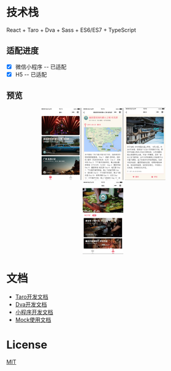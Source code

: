 # 技术栈

React + Taro + Dva + Sass + ES6/ES7 + TypeScript

## 适配进度

- [x] 微信小程序 -- 已适配
- [x] H5 -- 已适配

## 预览

<center>

<figure>

<img style="width:25%" src='./assets/home.png'/>
<img style="width:25%" src='./assets/tripInfo.png'/>
<img style="width:25%" src='./assets/noteCard.png'/>
<img style="width:25%" src='./assets/user.png'/>

</figure>

</center>

<!-- ![首页](./assets/home.png)![详情](./assets/tripInfo.png)![详情卡](./assets/noteCard.png)![我的](./assets/user.png) -->

# 文档

- [Taro开发文档](https://nervjs.github.io/taro/docs/README.html)
- [Dva开发文档](https://dvajs.com/)
- [小程序开发文档](https://mp.weixin.qq.com/debug/wxadoc/dev/)
- [Mock使用文档](https://github.com/nuysoft/Mock/wiki/Getting-Started)



# License

[MIT](LICENSE)
